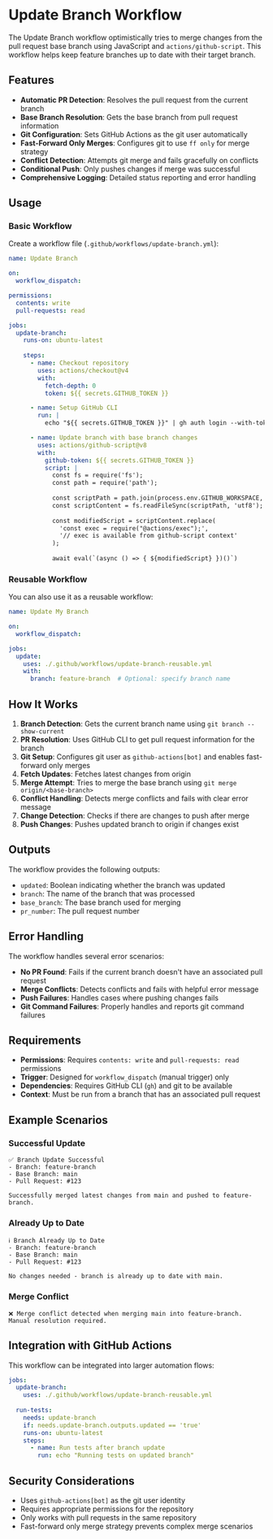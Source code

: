 # Update Branch Workflow

The Update Branch workflow optimistically tries to merge changes from the pull request base branch using JavaScript and `actions/github-script`. This workflow helps keep feature branches up to date with their target branch.

## Features

- **Automatic PR Detection**: Resolves the pull request from the current branch
- **Base Branch Resolution**: Gets the base branch from pull request information
- **Git Configuration**: Sets GitHub Actions as the git user automatically
- **Fast-Forward Only Merges**: Configures git to use `ff only` for merge strategy
- **Conflict Detection**: Attempts git merge and fails gracefully on conflicts
- **Conditional Push**: Only pushes changes if merge was successful
- **Comprehensive Logging**: Detailed status reporting and error handling

## Usage

### Basic Workflow

Create a workflow file (`.github/workflows/update-branch.yml`):

```yaml
name: Update Branch

on:
  workflow_dispatch:

permissions:
  contents: write
  pull-requests: read

jobs:
  update-branch:
    runs-on: ubuntu-latest
    
    steps:
      - name: Checkout repository
        uses: actions/checkout@v4
        with:
          fetch-depth: 0
          token: ${{ secrets.GITHUB_TOKEN }}

      - name: Setup GitHub CLI
        run: |
          echo "${{ secrets.GITHUB_TOKEN }}" | gh auth login --with-token

      - name: Update branch with base branch changes
        uses: actions/github-script@v8
        with:
          github-token: ${{ secrets.GITHUB_TOKEN }}
          script: |
            const fs = require('fs');
            const path = require('path');
            
            const scriptPath = path.join(process.env.GITHUB_WORKSPACE, 'pkg/workflow/js/update_branch.cjs');
            const scriptContent = fs.readFileSync(scriptPath, 'utf8');
            
            const modifiedScript = scriptContent.replace(
              'const exec = require("@actions/exec");', 
              '// exec is available from github-script context'
            );
            
            await eval(`(async () => { ${modifiedScript} })()`)
```

### Reusable Workflow

You can also use it as a reusable workflow:

```yaml
name: Update My Branch

on:
  workflow_dispatch:

jobs:
  update:
    uses: ./.github/workflows/update-branch-reusable.yml
    with:
      branch: feature-branch  # Optional: specify branch name
```

## How It Works

1. **Branch Detection**: Gets the current branch name using `git branch --show-current`
2. **PR Resolution**: Uses GitHub CLI to get pull request information for the branch
3. **Git Setup**: Configures git user as `github-actions[bot]` and enables fast-forward only merges
4. **Fetch Updates**: Fetches latest changes from origin
5. **Merge Attempt**: Tries to merge the base branch using `git merge origin/<base-branch>`
6. **Conflict Handling**: Detects merge conflicts and fails with clear error message
7. **Change Detection**: Checks if there are changes to push after merge
8. **Push Changes**: Pushes updated branch to origin if changes exist

## Outputs

The workflow provides the following outputs:

- `updated`: Boolean indicating whether the branch was updated
- `branch`: The name of the branch that was processed
- `base_branch`: The base branch used for merging
- `pr_number`: The pull request number

## Error Handling

The workflow handles several error scenarios:

- **No PR Found**: Fails if the current branch doesn't have an associated pull request
- **Merge Conflicts**: Detects conflicts and fails with helpful error message
- **Push Failures**: Handles cases where pushing changes fails
- **Git Command Failures**: Properly handles and reports git command failures

## Requirements

- **Permissions**: Requires `contents: write` and `pull-requests: read` permissions
- **Trigger**: Designed for `workflow_dispatch` (manual trigger) only
- **Dependencies**: Requires GitHub CLI (`gh`) and git to be available
- **Context**: Must be run from a branch that has an associated pull request

## Example Scenarios

### Successful Update
```
✅ Branch Update Successful
- Branch: feature-branch
- Base Branch: main
- Pull Request: #123

Successfully merged latest changes from main and pushed to feature-branch.
```

### Already Up to Date
```
ℹ️ Branch Already Up to Date
- Branch: feature-branch  
- Base Branch: main
- Pull Request: #123

No changes needed - branch is already up to date with main.
```

### Merge Conflict
```
❌ Merge conflict detected when merging main into feature-branch. Manual resolution required.
```

## Integration with GitHub Actions

This workflow can be integrated into larger automation flows:

```yaml
jobs:
  update-branch:
    uses: ./.github/workflows/update-branch-reusable.yml
    
  run-tests:
    needs: update-branch
    if: needs.update-branch.outputs.updated == 'true'
    runs-on: ubuntu-latest
    steps:
      - name: Run tests after branch update
        run: echo "Running tests on updated branch"
```

## Security Considerations

- Uses `github-actions[bot]` as the git user identity
- Requires appropriate permissions for the repository
- Only works with pull requests in the same repository
- Fast-forward only merge strategy prevents complex merge scenarios